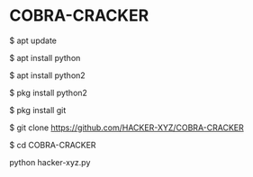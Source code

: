 # COBRA-CRACKER
$ apt update

$ apt install python

$ apt install python2

$ pkg install python2

$ pkg install git

$ git clone https://github.com/HACKER-XYZ/COBRA-CRACKER

$ cd COBRA-CRACKER

python hacker-xyz.py

